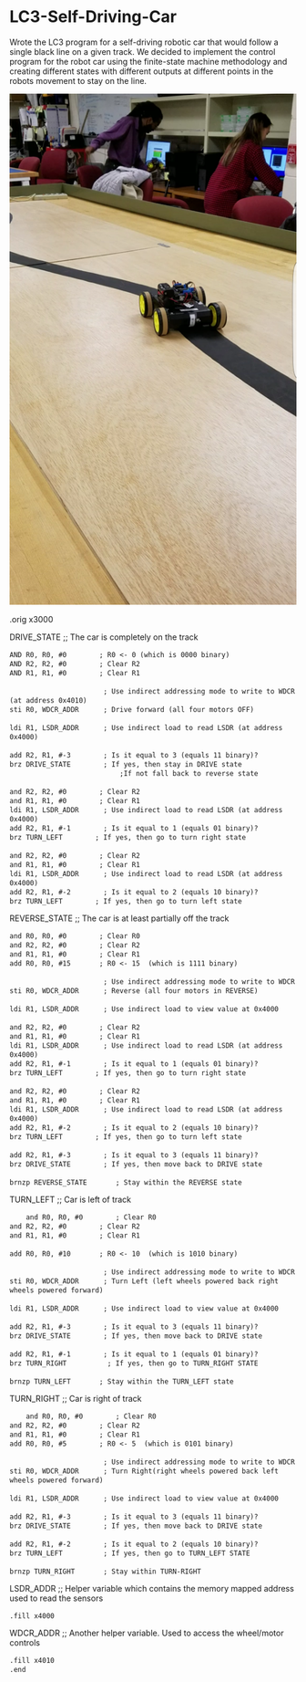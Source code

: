 # LC3-Self-Driving-Car
Wrote the LC3 program for a self-driving robotic car that would follow a single black line on a given track.
We decided to implement the control program for the robot car using the finite-state machine methodology and creating different states with different outputs at different points in the robots movement to stay on the line.

![alt tag](https://github.com/BigMarbz/LC3-Self-Driving-Car/blob/master/fsm.png)

.orig x3000

DRIVE_STATE ;; The car is completely on the track

	AND R0, R0, #0        ; R0 <- 0 (which is 0000 binary)
	AND R2, R2, #0        ; Clear R2
	AND R1, R1, #0        ; Clear R1

	                       ; Use indirect addressing mode to write to WDCR (at address 0x4010)
	sti R0, WDCR_ADDR      ; Drive forward (all four motors OFF)

	ldi R1, LSDR_ADDR      ; Use indirect load to read LSDR (at address 0x4000)

	add R2, R1, #-3        ; Is it equal to 3 (equals 11 binary)?
	brz DRIVE_STATE        ; If yes, then stay in DRIVE state
                               ;If not fall back to reverse state

	and R2, R2, #0        ; Clear R2
	and R1, R1, #0        ; Clear R1
	ldi R1, LSDR_ADDR      ; Use indirect load to read LSDR (at address 0x4000)
	add R2, R1, #-1        ; Is it equal to 1 (equals 01 binary)?
	brz TURN_LEFT        ; If yes, then go to turn right state

	and R2, R2, #0        ; Clear R2
	and R1, R1, #0        ; Clear R1
	ldi R1, LSDR_ADDR      ; Use indirect load to read LSDR (at address 0x4000)
	add R2, R1, #-2        ; Is it equal to 2 (equals 10 binary)?
	brz TURN_LEFT        ; If yes, then go to turn left state

REVERSE_STATE ;; The car is at least partially off the track
	
	and R0, R0, #0        ; Clear R0
	and R2, R2, #0        ; Clear R2
	and R1, R1, #0        ; Clear R1
	add R0, R0, #15	      ; R0 <- 15  (which is 1111 binary)

	                       ; Use indirect addressing mode to write to WDCR
	sti R0, WDCR_ADDR      ; Reverse (all four motors in REVERSE)

	ldi R1, LSDR_ADDR      ; Use indirect load to view value at 0x4000 

	and R2, R2, #0        ; Clear R2
	and R1, R1, #0        ; Clear R1
	ldi R1, LSDR_ADDR      ; Use indirect load to read LSDR (at address 0x4000)
	add R2, R1, #-1        ; Is it equal to 1 (equals 01 binary)?
	brz TURN_LEFT        ; If yes, then go to turn right state

	and R2, R2, #0        ; Clear R2
	and R1, R1, #0        ; Clear R1
	ldi R1, LSDR_ADDR      ; Use indirect load to read LSDR (at address 0x4000)
	add R2, R1, #-2        ; Is it equal to 2 (equals 10 binary)?
	brz TURN_LEFT        ; If yes, then go to turn left state

	add R2, R1, #-3        ; Is it equal to 3 (equals 11 binary)?
	brz DRIVE_STATE        ; If yes, then move back to DRIVE state		

	brnzp REVERSE_STATE       ; Stay within the REVERSE state



TURN_LEFT ;; Car is left of track

        and R0, R0, #0        ; Clear R0
	and R2, R2, #0        ; Clear R2
	and R1, R1, #0        ; Clear R1

	add R0, R0, #10	      ; R0 <- 10  (which is 1010 binary)

	                       ; Use indirect addressing mode to write to WDCR
	sti R0, WDCR_ADDR      ; Turn Left (left wheels powered back right wheels powered forward)

	ldi R1, LSDR_ADDR      ; Use indirect load to view value at 0x4000 

	add R2, R1, #-3        ; Is it equal to 3 (equals 11 binary)?
	brz DRIVE_STATE        ; If yes, then move back to DRIVE state	

	add R2, R1, #-1        ; Is it equal to 1 (equals 01 binary)?
	brz TURN_RIGHT          ; If yes, then go to TURN_RIGHT STATE	

	brnzp TURN_LEFT       ; Stay within the TURN_LEFT state

	
TURN_RIGHT ;; Car is right of track

        and R0, R0, #0        ; Clear R0
	and R2, R2, #0        ; Clear R2
	and R1, R1, #0        ; Clear R1
	add R0, R0, #5	      ; R0 <- 5  (which is 0101 binary)

	                       ; Use indirect addressing mode to write to WDCR
	sti R0, WDCR_ADDR      ; Turn Right(right wheels powered back left wheels powered forward)

	ldi R1, LSDR_ADDR      ; Use indirect load to view value at 0x4000 

	add R2, R1, #-3        ; Is it equal to 3 (equals 11 binary)?
	brz DRIVE_STATE        ; If yes, then move back to DRIVE state	
	
	add R2, R1, #-2        ; Is it equal to 2 (equals 10 binary)?
	brz TURN_LEFT          ; If yes, then go to TURN_LEFT STATE

	brnzp TURN_RIGHT       ; Stay within TURN-RIGHT

LSDR_ADDR ;; Helper variable which contains the memory mapped address used to read the sensors

	.fill x4000

WDCR_ADDR ;; Another helper variable. Used to access the wheel/motor controls

	.fill x4010
	.end
